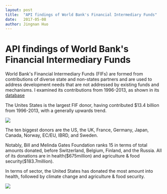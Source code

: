 ```yaml
---
layout: post
title:  "API findings of World Bank's Financial Intermediary Funds"
date:   2017-05-08
author: Jingnan Huo
---
```

# API findings of World Bank's Financial Intermediary Funds

World Bank's Financial Intermediary Funds (FIFs) are formed from contributions of diverse state and non-states partners and are used to address development needs that are not addressed by existing funds and mechanisms. I examined its contributions from 1996-2013, as shown in its [database](https://docs.google.com/spreadsheets/d/1g3MX_jLVbUgzaPt5rlhh2TZ0dQ2_ynPaWNtuSVs54To/edit?usp=sharing)

The Unites States is the largest FIF donor, having contributed $13.4 billion from 1996-2013, with a generally upwards trend.

![](https://cloud.githubusercontent.com/assets/26884424/25820887/e1a78c5e-3400-11e7-88cd-51c0bbf7b823.png)

The ten biggest donors are the US, the UK, France, Germany, Japan, Canada, Norway, EC/EU, IBRD, and Sweden.

Notably, Bill and Melinda Gates Foundation ranks 15 in terms of total amounts donated, before Switzerland, Belgium, Finland, and the Russia. All of its donations are in health($675million) and agriculture & food security($183.7million).

In terms of sector, the United States has donated the most amount into health, followed by climate change and agriculture & food security.

![](https://cloud.githubusercontent.com/assets/26884424/25820886/e1a64434-3400-11e7-96ed-56bafeae2575.png)
